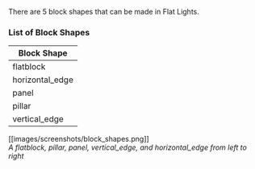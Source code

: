 There are 5 block shapes that can be made in Flat Lights.

### List of Block Shapes

| Block Shape     |
|-----------------|
| flatblock       |
| horizontal_edge |
| panel           |
| pillar          |
| vertical_edge   |

[[images/screenshots/block_shapes.png]]     
_A flatblock, pillar, panel, vertical_edge, and horizontal_edge from left to right_
